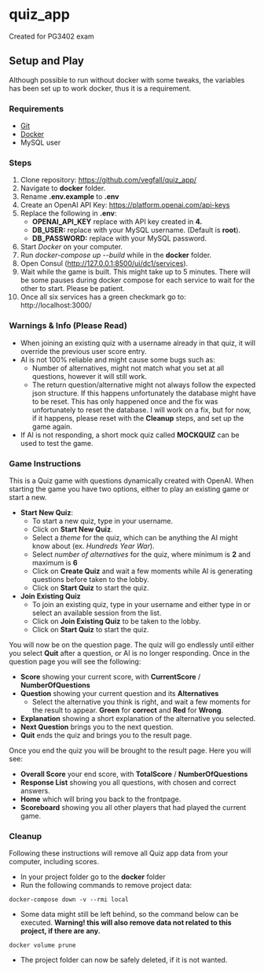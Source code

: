 # quiz_app
Created for PG3402 exam

## Setup and Play
Although possible to run without docker with some tweaks, the variables has been set up to work docker, 
thus it is a requirement.
### Requirements
- [Git](https://git-scm.com/downloads)
- [Docker](https://docs.docker.com/get-started/get-docker/)
- MySQL user

### Steps
1. Clone repository: https://github.com/vegfall/quiz_app/
2. Navigate to **docker** folder.
3. Rename **.env.example** to **.env**
4. Create an OpenAI API Key: https://platform.openai.com/api-keys
5. Replace the following in **.env**:
    - **OPENAI_API_KEY** replace with API key created in **4.**
    - **DB_USER:** replace with your MySQL username. (Default is **root**).
    - **DB_PASSWORD:** replace with your MySQL password.
6. Start *Docker* on your computer.
7. Run *docker-compose up --build* while in the **docker** folder.
8. Open Consul (http://127.0.0.1:8500/ui/dc1/services).
9. Wait while the game is built. This might take up to 5 minutes. 
There will be some pauses during docker compose for each service to wait for the other to start. Please be patient.
10. Once all six services has a green checkmark go to: http://localhost:3000/

### Warnings & Info (Please Read)
- When joining an existing quiz with a username already in that quiz, it will override the previous user score entry.
- AI is not 100% reliable and might cause some bugs such as:
  - Number of alternatives, might not match what you set at all questions, however it will still work.
  - The return question/alternative might not always follow the expected json structure. If this happens unfortunately 
  the database might have to be reset. This has only happened once and the fix was unfortunately to reset the database.
  I will work on a fix, but for now, if it happens, please reset with the **Cleanup** steps, and set up the game again.
- If AI is not responding, a short mock quiz called **MOCKQUIZ** can be used to test the game.

### Game Instructions
This is a Quiz game with questions dynamically created with OpenAI. 
When starting the game you have two options, either to play an existing game or start a new.
- **Start New Quiz**: 
  - To start a new quiz, type in your username.
  - Click on **Start New Quiz**. 
  - Select a *theme* for the quiz, which can be anything the AI might know about (ex. *Hundreds Year War*). 
  - Select *number of alternatives* for the quiz, where minimum is **2** and maximum is **6**
  - Click on **Create Quiz** and wait a few moments while AI is generating questions before taken to the lobby.
  - Click on **Start Quiz** to start the quiz.
- **Join Existing Quiz**
  - To join an existing quiz, type in your username and either type in or select an available session from the list.
  - Click on **Join Existing Quiz** to be taken to the lobby.
  - Click on **Start Quiz** to start the quiz.

You will now be on the question page. The quiz will go endlessly until either you select **Quit** after a question,
or AI is no longer responding. Once in the question page you will see the following:
- **Score** showing your current score, with **CurrentScore** / **NumberOfQuestions**
- **Question** showing your current question and its **Alternatives**
  - Select the alternative you think is right, and wait a few moments for the result to appear. 
  **Green** for **correct** and **Red** for **Wrong**.
- **Explanation** showing a short explanation of the alternative you selected.
- **Next Question** brings you to the next question.
- **Quit** ends the quiz and brings you to the result page.

Once you end the quiz you will be brought to the result page. Here you will see:
- **Overall Score** your end score, with **TotalScore** / **NumberOfQuestions**
- **Response List** showing you all questions, with chosen and correct answers.
- **Home** which will bring you back to the frontpage.
- **Scoreboard** showing you all other players that had played the current game.

### Cleanup
Following these instructions will remove all Quiz app data from your computer, including scores. 
- In your project folder go to the **docker** folder
- Run the following commands to remove project data:
```shell
docker-compose down -v --rmi local
```
- Some data might still be left behind, so the command below can be executed. 
**Warning! this will also remove data not related to this project, if there are any.**
```shell
docker volume prune
```
- The project folder can now be safely deleted, if it is not wanted.